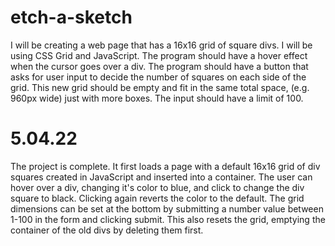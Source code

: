 # etch-a-sketch
I will be creating a web page that has a 16x16 grid of square divs.
I will be using CSS Grid and JavaScript.
The program should have a hover effect when the cursor goes over a div.
The program should have a button that asks for user input to decide the number of squares on each side of the grid.
This new grid should be empty and fit in the same total space, (e.g. 960px wide) just with more boxes.
The input should have a limit of 100.
# 5.04.22
The project is complete. 
It first loads a page with a default 16x16 grid of div squares created in JavaScript and inserted into a container.
The user can hover over a div, changing it's color to blue, and click to change the div square to black. 
Clicking again reverts the color to the default.
The grid dimensions can be set at the bottom by submitting a number value between 1-100 in the form and clicking submit. 
This also resets the grid, emptying the container of the old divs by deleting them first.